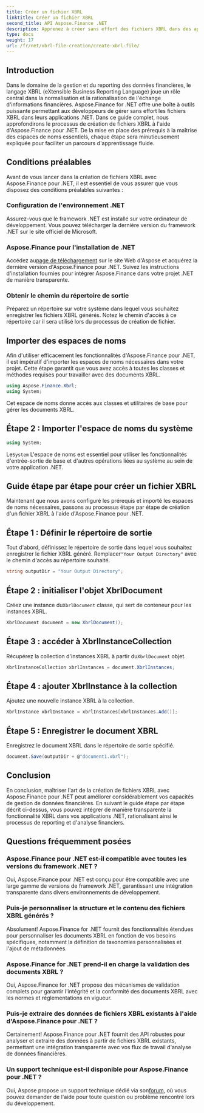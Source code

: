 ```yaml
---
title: Créer un fichier XBRL
linktitle: Créer un fichier XBRL
second_title: API Aspose.Finance .NET
description: Apprenez à créer sans effort des fichiers XBRL dans des applications .NET à l'aide d'Aspose.Finance, rationalisant ainsi les processus de gestion des données financières et de reporting.
type: docs
weight: 17
url: /fr/net/xbrl-file-creation/create-xbrl-file/
---
```

## Introduction
Dans le domaine de la gestion et du reporting des données financières, le langage XBRL (eXtensible Business Reporting Language) joue un rôle central dans la normalisation et la rationalisation de l'échange d'informations financières. Aspose.Finance for .NET offre une boîte à outils puissante permettant aux développeurs de gérer sans effort les fichiers XBRL dans leurs applications .NET. Dans ce guide complet, nous approfondirons le processus de création de fichiers XBRL à l'aide d'Aspose.Finance pour .NET. De la mise en place des prérequis à la maîtrise des espaces de noms essentiels, chaque étape sera minutieusement expliquée pour faciliter un parcours d'apprentissage fluide.
## Conditions préalables
Avant de vous lancer dans la création de fichiers XBRL avec Aspose.Finance pour .NET, il est essentiel de vous assurer que vous disposez des conditions préalables suivantes :
### Configuration de l'environnement .NET
Assurez-vous que le framework .NET est installé sur votre ordinateur de développement. Vous pouvez télécharger la dernière version du framework .NET sur le site officiel de Microsoft.
### Aspose.Finance pour l'installation de .NET
Accédez au[page de téléchargement](https://releases.aspose.com/finance/net/) sur le site Web d'Aspose et acquérez la dernière version d'Aspose.Finance pour .NET. Suivez les instructions d'installation fournies pour intégrer Aspose.Finance dans votre projet .NET de manière transparente.
### Obtenir le chemin du répertoire de sortie
Préparez un répertoire sur votre système dans lequel vous souhaitez enregistrer les fichiers XBRL générés. Notez le chemin d'accès à ce répertoire car il sera utilisé lors du processus de création de fichier.
## Importer des espaces de noms
Afin d'utiliser efficacement les fonctionnalités d'Aspose.Finance pour .NET, il est impératif d'importer les espaces de noms nécessaires dans votre projet. Cette étape garantit que vous avez accès à toutes les classes et méthodes requises pour travailler avec des documents XBRL.
```csharp
using Aspose.Finance.Xbrl;
using System;
```
Cet espace de noms donne accès aux classes et utilitaires de base pour gérer les documents XBRL.
## Étape 2 : Importer l'espace de noms du système
```csharp
using System;
```
 Le`System` L'espace de noms est essentiel pour utiliser les fonctionnalités d'entrée-sortie de base et d'autres opérations liées au système au sein de votre application .NET.
## Guide étape par étape pour créer un fichier XBRL
Maintenant que nous avons configuré les prérequis et importé les espaces de noms nécessaires, passons au processus étape par étape de création d'un fichier XBRL à l'aide d'Aspose.Finance pour .NET.
## Étape 1 : Définir le répertoire de sortie
 Tout d'abord, définissez le répertoire de sortie dans lequel vous souhaitez enregistrer le fichier XBRL généré. Remplacer`"Your Output Directory"` avec le chemin d'accès au répertoire souhaité.
```csharp
string outputDir = "Your Output Directory";
```
## Étape 2 : initialiser l'objet XbrlDocument
 Créez une instance du`XbrlDocument` classe, qui sert de conteneur pour les instances XBRL.
```csharp
XbrlDocument document = new XbrlDocument();
```
## Étape 3 : accéder à XbrlInstanceCollection
 Récupérez la collection d'instances XBRL à partir du`XbrlDocument` objet.
```csharp
XbrlInstanceCollection xbrlInstances = document.XbrlInstances;
```
## Étape 4 : ajouter XbrlInstance à la collection
Ajoutez une nouvelle instance XBRL à la collection.
```csharp
XbrlInstance xbrlInstance = xbrlInstances[xbrlInstances.Add()];
```
## Étape 5 : Enregistrer le document XBRL
Enregistrez le document XBRL dans le répertoire de sortie spécifié.
```csharp
document.Save(outputDir + @"document1.xbrl");
```
## Conclusion
En conclusion, maîtriser l'art de la création de fichiers XBRL avec Aspose.Finance pour .NET peut améliorer considérablement vos capacités de gestion de données financières. En suivant le guide étape par étape décrit ci-dessus, vous pouvez intégrer de manière transparente la fonctionnalité XBRL dans vos applications .NET, rationalisant ainsi le processus de reporting et d'analyse financiers.
## Questions fréquemment posées
### Aspose.Finance pour .NET est-il compatible avec toutes les versions du framework .NET ?
Oui, Aspose.Finance pour .NET est conçu pour être compatible avec une large gamme de versions de framework .NET, garantissant une intégration transparente dans divers environnements de développement.
### Puis-je personnaliser la structure et le contenu des fichiers XBRL générés ?
Absolument! Aspose.Finance for .NET fournit des fonctionnalités étendues pour personnaliser les documents XBRL en fonction de vos besoins spécifiques, notamment la définition de taxonomies personnalisées et l'ajout de métadonnées.
### Aspose.Finance for .NET prend-il en charge la validation des documents XBRL ?
Oui, Aspose.Finance for .NET propose des mécanismes de validation complets pour garantir l'intégrité et la conformité des documents XBRL avec les normes et réglementations en vigueur.
### Puis-je extraire des données de fichiers XBRL existants à l'aide d'Aspose.Finance pour .NET ?
Certainement! Aspose.Finance pour .NET fournit des API robustes pour analyser et extraire des données à partir de fichiers XBRL existants, permettant une intégration transparente avec vos flux de travail d'analyse de données financières.
### Un support technique est-il disponible pour Aspose.Finance pour .NET ?
 Oui, Aspose propose un support technique dédié via son[forum](https://forum.aspose.com/c/finance/43), où vous pouvez demander de l'aide pour toute question ou problème rencontré lors du développement.